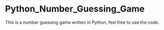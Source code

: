 # Python_Number_Guessing_Game
This is a number guessing game written in Python, feel free to use the code.
